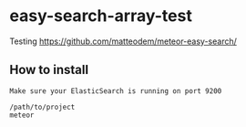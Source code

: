 easy-search-array-test
======================

Testing https://github.com/matteodem/meteor-easy-search/

How to install
--------------

	Make sure your ElasticSearch is running on port 9200

	/path/to/project
	meteor

